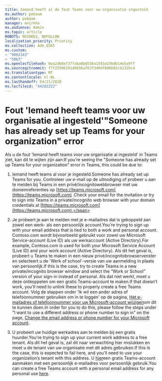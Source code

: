 ```yaml
---
title: Iemand heeft al de fout Teams voor uw organisatie ingesteld
ms.author: pebaum
author: pebaum
manager: mnirkhe
ms.audience: Admin
ms.topic: article
ROBOTS: NOINDEX, NOFOLLOW
localization_priority: Priority
ms.collection: Adm_O365
ms.custom:
- "9002343"
- "5063"
ms.openlocfilehash: 0aa2d68e737faba8b8558a1581e25bdb14e5a9ff
ms.sourcegitcommit: f7f25506191d0656a7637340df806b82c4232bc4
ms.translationtype: MT
ms.contentlocale: nl-NL
ms.lasthandoff: 04/21/2020
ms.locfileid: "44282222"
---
```

# <a name="someone-has-already-set-up-teams-for-your-organization-error"></a><span data-ttu-id="7950b-102">Fout 'Iemand heeft teams voor uw organisatie al ingesteld'</span><span class="sxs-lookup"><span data-stu-id="7950b-102">"Someone has already set up Teams for your organization" error</span></span>

<span data-ttu-id="7950b-103">Als u de fout 'Iemand heeft teams voor uw organisatie al ingesteld' in Teams ziet, kan dit te wijten zijn aan:</span><span class="sxs-lookup"><span data-stu-id="7950b-103">If you're seeing the "Someone has already set up Teams for your organization" error in Teams, this could be due to:</span></span>

1. <span data-ttu-id="7950b-104">Iemand heeft teams al voor je ingesteld.</span><span class="sxs-lookup"><span data-stu-id="7950b-104">Someone has already set up Teams for you.</span></span> <span data-ttu-id="7950b-105">Controleer uw e-mail op de uitnodiging of probeer u aan te melden bij Teams in een privé/incognitowebbrowser met uw domeinreferenties op [https://teams.microsoft.com](https://teams.microsoft.com) .</span><span class="sxs-lookup"><span data-stu-id="7950b-105">Check your email for the invitation or try to sign into Teams in a private/incognito web browser with your domain credentials at [https://teams.microsoft.com](https://teams.microsoft.com).</span></span>

2. <span data-ttu-id="7950b-106">Je probeert je aan te melden met je e-mailadres dat is gekoppeld aan zowel een werk- als een persoonlijk account.</span><span class="sxs-lookup"><span data-stu-id="7950b-106">You're trying to sign up with your email address that is tied to both a work and personal account.</span></span> <span data-ttu-id="7950b-107">Contoso.com wordt bijvoorbeeld gebruikt voor zowel uw Microsoft Service-account (Live ID) als uw werkaccount (Active Directory).</span><span class="sxs-lookup"><span data-stu-id="7950b-107">For example, Contoso.com is used for both your Microsoft Service Account (Live ID) and your work account (Active Directory).</span></span> <span data-ttu-id="7950b-108">Als dit het geval is, probeert u Teams te maken in een nieuw privé/incognitobrowservenster en selecteert u de 'Werk of school'-versie van uw aanmelding in plaats van persoonlijk.</span><span class="sxs-lookup"><span data-stu-id="7950b-108">If this is the case, try to create Teams in a new private/incognito browser window and select the “Work or School” version of your sign-in instead of personal.</span></span> <span data-ttu-id="7950b-109">Als dat niet werkt, moet u deze ontkoppelen om een gratis Teams-account te maken.</span><span class="sxs-lookup"><span data-stu-id="7950b-109">If that doesn’t work, you'll need to unlink these to properly create a free Teams account.</span></span> <span data-ttu-id="7950b-110">Volg de stappen onder 'Ik wil een ander adres of telefoonnummer gebruiken om in te loggen' op de pagina, [Het e-mailadres of telefoonnummer voor uw Microsoft-account wijzigen](https://support.microsoft.com/help/12407)om dit te kunnen doen.</span><span class="sxs-lookup"><span data-stu-id="7950b-110">In order for you to do this, please follow the steps under "I want to use a different address or phone number to sign in" on the page, [Change the email address or phone number for your Microsoft account](https://support.microsoft.com/help/12407).</span></span>

3. <span data-ttu-id="7950b-111">U probeert uw huidige werkadres aan te melden bij een gratis huurder.</span><span class="sxs-lookup"><span data-stu-id="7950b-111">You're trying to sign up your current work address to a free tenant.</span></span> <span data-ttu-id="7950b-112">Als dit het geval is, zal dit naar verwachting hier mislukken en moet u de tenant van uw organisatie met dit adres gebruiken.</span><span class="sxs-lookup"><span data-stu-id="7950b-112">If this is the case, this is expected to fail here, and you'll need to use your organization’s tenant with this address.</span></span> <span data-ttu-id="7950b-113">U [hier](https://products.office.com/microsoft-teams/group-chat-software)een gratis Teams-account aanmaken met een persoonlijk e-mailadres voor persoonlijk gebruik.</span><span class="sxs-lookup"><span data-stu-id="7950b-113">You can create a free Teams account with a personal email address for any personal use [here](https://products.office.com/microsoft-teams/group-chat-software).</span></span>
